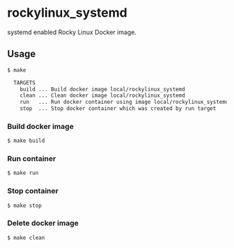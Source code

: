 # rockylinux_systemd

systemd enabled Rocky Linux Docker image.

## Usage

```bash
$ make

  TARGETS
    build ... Build docker image local/rockylinux_systemd
    clean ... Clean docker image local/rockylinux_systemd
    run   ... Run docker container using image local/rockylinux_systemd
    stop  ... Stop docker container which was created by run target

```

### Build docker image

```bash
$ make build
```

### Run container

```bash
$ make run
```

### Stop container

```bash
$ make stop
```

### Delete docker image

```bash
$ make clean
```
